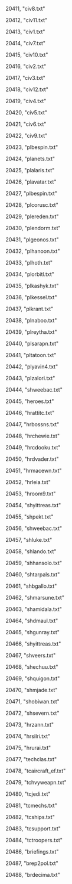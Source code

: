 ﻿20411, "civ8.txt"

20412, "civ11.txt"

20413, "civ1.txt"

20414, "civ7.txt"

20415, "civ10.txt"

20416, "civ2.txt"

20417, "civ3.txt"

20418, "civ12.txt"

20419, "civ4.txt"

20420, "civ5.txt"

20421, "civ6.txt"

20422, "civ9.txt"

20423, "plbespin.txt"

20424, "planets.txt"

20425, "plalaris.txt"

20426, "plavatar.txt"

20427, "plbespin.txt"

20428, "plcorusc.txt"

20429, "plereden.txt"

20430, "plendorm.txt"

20431, "plgeonos.txt"

20432, "plhanoon.txt"

20433, "plhoth.txt"

20434, "plorbitl.txt"

20435, "plkashyk.txt"

20436, "plkessel.txt"

20437, "plkrant.txt"

20438, "plnaboo.txt"

20439, "plreytha.txt"

20440, "plsarapn.txt"

20441, "pltatoon.txt"

20442, "plyavin4.txt"

20443, "plzalori.txt"

20444, "shweebac.txt"

20445, "heroes.txt"

20446, "hrattitc.txt"

20447, "hrbossns.txt"

20448, "hrchewie.txt"

20449, "hrcdooku.txt"

20450, "hrdvader.txt"

20451, "hrmacewn.txt"

20452, "hrleia.txt"

20453, "hroom9.txt"

20454, "shyittreas.txt"

20455, "shpekt.txt"

20456, "shweebac.txt"

20457, "shluke.txt"

20458, "shlando.txt"

20459, "shhansolo.txt"

20460, "shtarpals.txt"

20461, "shbgallo.txt"

20462, "shmarsune.txt"

20463, "shamidala.txt"

20464, "shdmaul.txt"

20465, "shgunray.txt"

20466, "shyittreas.txt"

20467, "shveers.txt"

20468, "shechuu.txt"

20469, "shquigon.txt"

20470, "shmjade.txt"

20471, "shobiwan.txt"

20472, "shsevern.txt"

20473, "hrzann.txt"

20474, "hrsilri.txt"

20475, "hrurai.txt"

20477, "techclas.txt"

20478, "tcaircraft_ef.txt"

20479, "tchvyweapn.txt"

20480, "tcjedi.txt"

20481, "tcmechs.txt"

20482, "tcships.txt"

20483, "tcsupport.txt"

20484, "tctroopers.txt"

20486, "briefings.txt"

20487, "brep2pol.txt"

20488, "brdecima.txt"

